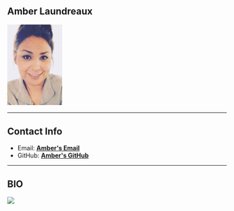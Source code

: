 ## Amber Laundreaux

<img src="Screenshotfortribalid.png" width="25%" />

***

## Contact Info

* Email: <a href="mailto:alaundreaux28729@olc.edu">**Amber's Email**</a>
* GitHub: <a href="https://github.com/AmberLx17" target="_blank">**Amber's GitHub**</a>

***

## BIO



<img alt-text="lauryns senior pic" src="Laurynhat.jpg" width="25%" />
